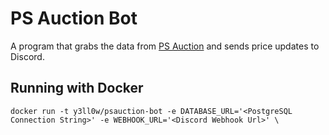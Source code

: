 # PS Auction Bot

A program that grabs the data from [PS Auction](https://psauction.se/) and sends price updates to Discord.

## Running with Docker

```
docker run -t y3ll0w/psauction-bot -e DATABASE_URL='<PostgreSQL Connection String>' -e WEBHOOK_URL='<Discord Webhook Url>' \
```
